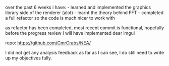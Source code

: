 over the past 6 weeks i have: - learned and implemented the graphics library side of the renderer (alot) - learnt the theory behind FFT - completed a full refactor so the code is much nicer to work with

as refactor has been completed, most recent commit is functional, hopefully before the progress review I will have implemented dear imgui

repo: https://github.com/CmrCrabs/NEA/

I did not get any analysis feedback as far as I can see, I do still need to write up my objectives fully.
